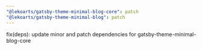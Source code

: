 ```yaml
---
"@lekoarts/gatsby-theme-minimal-blog-core": patch
"@lekoarts/gatsby-theme-minimal-blog": patch
---
```


fix(deps): update minor and patch dependencies for gatsby-theme-minimal-blog-core
